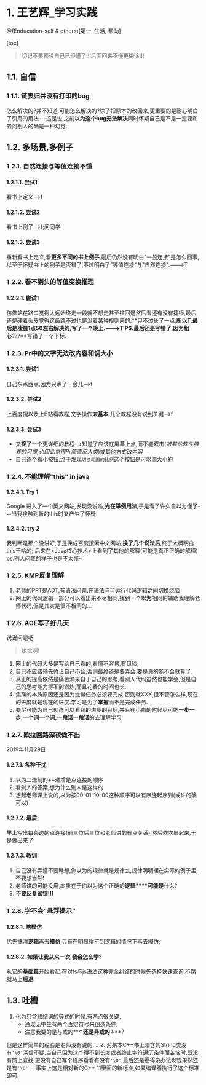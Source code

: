 
# 1. 王艺辉_学习实践
@(Enducation-self & others)[第一, 生活, 帮助]

[toc]

>切记不要预设自己已经懂了!!!后面回来不懂更糊涂!!!

## 1.1. 自信
### 1.1.1. 链表归并没有打印的bug
怎么解决的?并不知道.可能怎么解决的?除了把原本的改回来,更重要的是耐心明白了引用的用法---这是说,之前**以为这个bug无法解决**同时怀疑自己是不是一定要和去问别人的确是一种幻觉.
## 1.2. 多场景,多例子
### 1.2.1. 自然连接与等值连接不懂
#### 1.2.1.1. 尝试1
看书上定义-->f
#### 1.2.1.2. 尝试2
看书上例子-->f;问同学
#### 1.2.1.3. 尝试3
重新看书上定义,看**更多不同的书上例子**,最后仍然没有明白"一般连接"是怎么回事,以至于怀疑书上的例子是否错了,不过明白了"等值连接"与"自然连接".--->T
### 1.2.2. 看不到头的等值变换推理
#### 1.2.2.1. 尝试1
仿佛站在路口觉得太远始终走一段就不想走甚至往回退然后看还有没有捷径,最后还是硬着头皮觉得这条路不过也是沿着某种规则来的,**只不过长了一点,**所以T.最后是凌晨1点50左右解决的,写了一个晚上.--->T
PS.最后还是写错了,因为粗心**???**写错了一个下标.
### 1.2.3. Pr中的文字无法改内容和调大小
#### 1.2.3.1. 尝试1
自己东点西点,因为只点了一会儿-->f
#### 1.2.3.2. 尝试2
上百度搜以及上B站看教程,文字操作**太基本**,几个教程没有说到关键-->f
#### 1.2.3.3. 尝试3
- 又**换**了一个更详细的教程-->知道了应该在屏幕上点,而不能双击(*被其他软件培养的习惯,也因此觉得Pr简直反人类*)或其他方式改内容
- 自己逐个看小按钮,终于发现`切换动画的比例`这个按钮是可以调大小的
### 1.2.4. 不能理解"this" in java
#### 1.2.4.1. Try 1
Google 进入了一个英文网站,发现没说啥,**光在举例用法**,于是看了许久自以为懂了---当我接触到新的this时又产生了怀疑
#### 1.2.4.2. try 2
我判断是那个没讲好,于是换成百度搜索中文网站,**换了几个说法后**,终于大概明白this干哈的;
后来在<Java核心技术>上看到了其他的解释(可能是真正正确的解释)
ps.别人问我的样子也是不太懂~
### 1.2.5. KMP反复理解
1. 老师的PPT是ADT,有语法问题,在语法与可运行代码逻辑之间切换烧脑
2. 网上的代码逻辑一部分可以看出来不尽相同,找到一个**以为**相同的辅助我理解老师代码,但是其实是很不相同的...
### 1.2.6. ~~AOE写了好几天~~
说说问题吧
>执念啊!
1. 网上的代码大多是写给自己看的,看懂不容易,有风险;
2. 自己不应该预先假设自己不会,否则最终还是要弄会.要是真的能不会就算了.
3. 真正的提高依然是痛苦滴来自于自己的思考,看别人代码虽然也能学会,但是自己的思考能力得不到锻炼,而且花费的时间也长.
4. 焦躁的本质原因还是因为觉得任务必须要完成,否则就XXX,但不管怎么样,现在的进度就是现在的进度.学习是为了**掌握**而不是完成任务.
5. 要尽可能为自己创造可以看到的进步的目标,并且在小白的时候尽可能**一步一步,一个词一个词,一段话一段话**的去理解学习.
### 1.2.7. ~~欧拉回路深夜做不出~~
2019年11月29日
#### 1.2.7.1. ~~各种干扰~~
1. 以为二进制的++递增是点连接的顺序
2. 看别人的答案,想为什么别人是这样的
3. 想起老师课上说的,以为按00-01-10-00这种顺序可以有序连起序列(或许的确可以)
#### 1.2.7.2. 最后:
**早上**写出每条边的点连接(前三位后三位和老师讲的有点关系),然后依次串起来,于是做出来了.
#### 1.2.7.3. 教训
1. 自己没有弄懂不要瞎想,你以为的规律就是规律么,规律明明摆在实际的例子里,不要想当然!
2. 老师讲的可能没用,本质在于你以为这个正确的**逻辑****可能是**什么?
3. **不要反复试错!!!**
### 1.2.8. 学不会"悬浮提示"
#### 1.2.8.1. 瞎模仿
优先搞清**逻辑**再去**模仿**,只有在明显得不到逻辑的情况下再去模仿;

#### 1.2.8.2. 如果让我从来一次,我会怎么学?
从它的**基础篇**开始看起,在对ts与js语法这种完全纠结的时候先选择快速查询,不然就马上**后退**.


## 1.3. 吐槽
1. 化为只含联结词的等式的时候,有两点很关键,
    - 通过无中生有两个否定符号来创造条件,
    - 注意我要的是与或的**↑**还是非或的**↓**?

但是这样简单的经验是老师没有说的....
2. 对某本C++书上暗含的String类没有`'\0'`深信不疑,当自己因为这个得不到长度或者终止字符遍历条件而苦恼时,既没有网上查找,更没有自己写个程序看看有没有`'\0'`,最后还是逼得没办法发现果然还是有`'\0'`---事实上这是相对新的C++ 11里面的新标准,如果编译器执行了这个标准即可.
